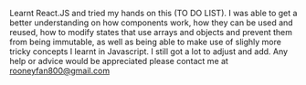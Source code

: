Learnt React.JS and tried my hands on this (TO DO LIST). I was able to get a better understanding on how components work, how they can be used and reused, how to modify states that use arrays and objects and prevent them from being immutable, as well as being able to make use of slighly more tricky concepts I learnt in Javascript. I still got a lot to adjust and add. Any help or advice would be appreciated please contact me at rooneyfan800@gmail.com
